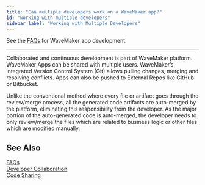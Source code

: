 ```yaml
---
title: "Can multiple developers work on a WaveMaker app?"
id: "working-with-multiple-developers"
sidebar_label: "Working with Multiple Developers"
---
```

See the [FAQs](/learn/app-development/wavemaker-app-development-faqs) for WaveMaker app development.      

---
Collaborated and continuous development is part of WaveMaker platform. WaveMaker Apps can be shared with multiple users. WaveMaker’s integrated Version Control System (Git) allows pulling changes, merging and resolving conflicts. Apps can also be pushed to External Repos like GitHub or Bitbucket.

Unlike the conventional method where every file or artifact goes through the review/merge process, all the generated code artifacts are auto-merged by the platform, eliminating this responsibility from the developer. As the major portion of the auto-generated code is auto-merged, the developer needs to only review/merge the files which are related to business logic or other files which are modified manually.

## See Also
[FAQs](/learn/app-development/wavemaker-app-development-faqs)  
[Developer Collaboration](/learn/app-development/dev-integration/developer-collaboration/#project-sharing)  
[Code Sharing](/learn/app-development/dev-integration/developer-collaboration/#vcs)  
